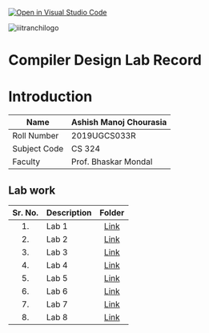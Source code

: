 [![Open in Visual Studio Code](https://classroom.github.com/assets/open-in-vscode-f059dc9a6f8d3a56e377f745f24479a46679e63a5d9fe6f495e02850cd0d8118.svg)](https://classroom.github.com/online_ide?assignment_repo_id=6093135&assignment_repo_type=AssignmentRepo)

![iiitranchilogo](https://user-images.githubusercontent.com/75474488/138427294-0d94fbf4-d0c1-48e6-8a24-0fb743f50105.png)

# Compiler Design Lab Record

# Introduction

| Name         | Ashish Manoj Chourasia |
| ------------ | ---------------------- |
| Roll Number  | 2019UGCS033R           |
| Subject Code | CS 324                 |
| Faculty      | Prof. Bhaskar Mondal   |

## Lab work

| Sr. No. | Description |      Folder       |
| :-----: | :---------- | :---------------: |
|   1.    | Lab 1       | [Link](./Lab%201) |
|   2.    | Lab 2       | [Link](./Lab%202) |
|   3.    | Lab 3       | [Link](./Lab%203) |
|   4.    | Lab 4       | [Link](./Lab%204) |
|   5.    | Lab 5       | [Link](./Lab%205) |
|   6.    | Lab 6       | [Link](./Lab%206) |
|   7.    | Lab 7       | [Link](./Lab%207) |
|   8.    | Lab 8       | [Link](./Lab%208) |
